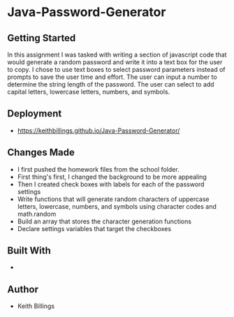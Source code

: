 # Java-Password-Generator

## Getting Started

In this assignment I was tasked with writing a section of javascript code that would generate a random password and write it into a text box for the user to copy. I chose to use text boxes to select password parameters instead of prompts to save the user time and effort. The user can input a number to determine the string length of the password. The user can select to add capital letters, lowercase letters, numbers, and symbols. 

## Deployment

* https://keithbillings.github.io/Java-Password-Generator/

## Changes Made

* I first pushed the homework files from the school folder. 
* First thing's first, I changed the background to be more appealing 
* Then I created check boxes with labels for each of the password settings
* Write functions that will generate random characters of uppercase letters, lowercase, numbers, and symbols using character codes and math.random
* Build an array that stores the character generation functions
* Declare settings variables that target the checkboxes 

## Built With

* 

## Author

* Keith Billings
